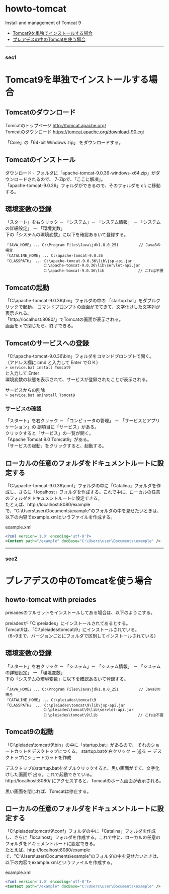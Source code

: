 # howto-tomcat
Install and management of Tomcat 9  

* [Tomcat9を単独でインストールする場合](#sec1)
* [プレアデスの中のTomcatを使う場合](#sec2)
----
### sec1
# Tomcat9を単独でインストールする場合

## Tomcatのダウンロード
Tomcatのトップページ http://tomcat.apache.org/  
Tomcatのダウンロード https://tomcat.apache.org/download-90.cgi  

「Core」の「64-bit Windows zip」 をダウンロードする。

## Tomcatのインストール
ダウンロード・フォルダに「apache-tomcat-9.0.36-windows-x64.zip」がダウンロードされるので、
7-Zipで、「ここに解凍」。  
「apache-tomcat-9.0.36」フォルダができるので、そのフォルダを c:\ に移動する。

## 環境変数の登録
「スタート」を右クリック － 「システム」－ 「システム情報」 － 「システムの詳細設定」
ー 「環境変数」  
下の「システムの環境変数」に以下を確認あるいて登録する。  
```
「JAVA_HOME」... C:\Program Files\Java\jdk1.8.0_251         // Java8の場合  
「CATALINE_HOME」... C:\apache-tomcat-9.0.36  
「CLASSPATH」 ... C:\apache-tomcat-9.0.36\lib\jsp-api.jar  
                 C:\apache-tomcat-9.0.36\lib\servlet-api.jar
                 C:\apache-tomcat-9.0.36\lib               // これは不要
```

## Tomcatの起動
「C:\apache-tomcat-9.0.36\bin」フォルダの中の 「startup.bat」をダブルクリックで起動。
コマンドプロンプトの画面がでてきて、文字化けした文字列が表示される。  
「http://localhost:8080/」でTomcatの画面が表示される。  
画面をｘで閉じたら、終了できる。  

## Tomcatのサービスへの登録
「C:\apache-tomcat-9.0.36\bin」フォルダをコマンドプロンプトで開く。  
（アドレス欄に cmd と入力して Enter でＯＫ）  
`> service.bat install Tomcat9`  
と入力して Enter  
環境変数の状態を表示されて、サービスが登録されたことが表示される。  

サービスからの削除  
`> service.bat uninstall Tomcat9`

### サービスの確認
「スタート」を右クリック － 「コンピュータの管理」 － 「サービスとアプリケーション」の
副項目に「サービス」がある。  
クリックすると「サービス」の一覧が開く。  
「Apache Tomcat 9.0 Tomcat9」がある。  
「サービスの起動」をクリックすると、起動する。  

## ローカルの任意のフォルダをドキュメントルートに設定する
「C:\apache-tomcat-9.0.36\conf」フォルダの中に「Catalina」フォルダを作成し、さらに「localhost」フォルダを作成する。これで中に、ローカルの任意のフォルダをドキュメントルートに設定できる。  
たとえば、http://localhost:8080/example で、"C:\Users\user\Documents\example"のフォルダの中を見せたいときは、以下の内容でexample.xmlというファイルを作成する。  

example.xml
```xml
<?xml version='1.0' encoding='utf-8'?>
<Context path="/example" docBase="C:\Users\user\Documents\example" />
```

---
### sec2
# プレアデスの中のTomcatを使う場合
## howto-tomcat with preiades
preiadesのフルセットをインストールしてある場合は、以下のようにする。

preiadesが「C:\preiades」にインストールされてあるとする。  
Tomcat9は、「C:\pleiades\tomcat\9」にインストールされている。  
（6~9まで、バージョンごとにフォルダで区別してインストールされている）  

## 環境変数の登録
「スタート」を右クリック － 「システム」－ 「システム情報」 － 「システムの詳細設定」
ー 「環境変数」  
下の「システムの環境変数」に以下を確認あるいて登録する。  
```
「JAVA_HOME」... C:\Program Files\Java\jdk1.8.0_251         // Java8の場合  
「CATALINE_HOME」... C:\pleiades\tomcat\9  
「CLASSPATH」 ... C:\pleiades\tomcat\9\lib\jsp-api.jar  
                 C:\pleiades\tomcat\9\lib\servlet-api.jar
                 C:\pleiades\tomcat\9\lib                  // これは不要
```


## Tomcat9の起動
「C:\pleiades\tomcat\9\bin」の中に「startup.bat」があるので、
それのショートカットをデスクトップにつくる。
startup.batを右クリック － 送る － デスクトップにショートカットを作成

デスクトップのstartup.batをダブルクリックすると、黒い画面がでて、文字化けした画面が
出る。これで起動できている。  
http://localhost:8080/ にアクセスすると、Tomcatのホーム画面が表示される。

黒い画面を閉じれば、Tomcatは停止する。

## ローカルの任意のフォルダをドキュメントルートに設定する
「C:\pleiades\tomcat\9\conf」フォルダの中に「Catalina」フォルダを作成し、さらに「localhost」フォルダを作成する。これで中に、ローカルの任意のフォルダをドキュメントルートに設定できる。  
たとえば、http://localhost:8080/example で、"C:\Users\user\Documents\example"のフォルダの中を見せたいときは、以下の内容でexample.xmlというファイルを作成する。  

example.xml
```xml
<?xml version='1.0' encoding='utf-8'?>
<Context path="/example" docBase="C:\Users\user\Documents\example" />
```



<!-- 修正時刻： Wed Jul  1 21:28:35 2020 -->
